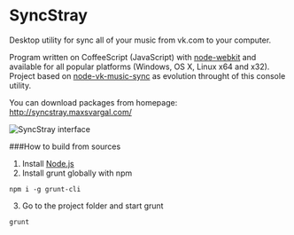SyncStray
=========

Desktop utility for sync all of your music from vk.com to your computer.

Program written on CoffeeScript (JavaScript) with [node-webkit](https://github.com/rogerwang/node-webkit) and available for all popular platforms (Windows, OS X, Linux x64 and x32).
Project based on [node-vk-music-sync](https://github.com/MaxSvargal/node-vk-music-sync) as evolution throught of this console utility.

You can download packages from homepage: http://syncstray.maxsvargal.com/

![SyncStray interface](https://dl.dropboxusercontent.com/u/931817/github_syncstray.png "SyncStray interface")

###How to build from sources
1. Install [Node.js](http://nodejs.org)
2. Install grunt globally with npm
```
npm i -g grunt-cli
```
3. Go to the project folder and start grunt
```
grunt
```
